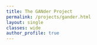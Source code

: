 ```yaml
---
title: The GANder Project
permalink: /projects/gander.html
layout: single
classes: wide
author_profile: true
---
```


